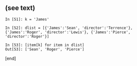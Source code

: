 ## (see text)

    In [51]: k = 'James'
    
    In [52]: dlist = [{'James':'Sean', 'director':'Terrence'}, {'James':'Roger', 'director':'Lewis'}, {'James':'Pierce', 'director':'Roger'}]
    
    In [53]: [item[k] for item in dlist]
    Out[53]: ['Sean', 'Roger', 'Pierce']

[end]
